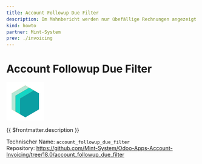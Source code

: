 ```yaml
---
title: Account Followup Due Filter
description: Im Mahnbericht werden nur übefällige Rechnungen angezeigt.
kind: howto
partner: Mint-System
prev: ./invoicing
---
```


# Account Followup Due Filter

![icon_oms_box](attachments/icons_odoo_mint_system.png)

{{ $frontmatter.description }}

Technischer Name: `account_followup_due_filter`\
Repository: <https://github.com/Mint-System/Odoo-Apps-Account-Invoicing/tree/18.0/account_followup_due_filter>
